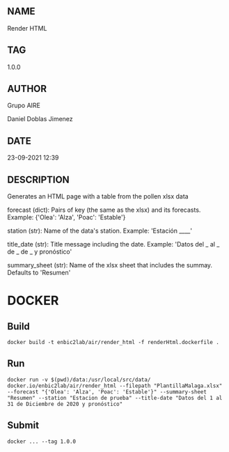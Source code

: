 ## NAME

Render HTML
## TAG

1.0.0

## AUTHOR

Grupo AIRE

Daniel Doblas Jimenez
## DATE

23-09-2021 12:39

## DESCRIPTION
Generates an HTML page with a table from the pollen xlsx data

forecast (dict): Pairs of key (the same as the xlsx) and its forecasts. Example: {'Olea': 'Alza', 'Poac': 'Estable'}

station (str): Name of the data's station. Example: 'Estación ____'

title_date (str): Title message including the date. Example: 'Datos del _ al _ de _ de _ y pronóstico'

summary_sheet (str): Name of the xlsx sheet that includes the summay. Defaults to 'Resumen'

# DOCKER

## Build

```
docker build -t enbic2lab/air/render_html -f renderHtml.dockerfile .
```

## Run

```
docker run -v $(pwd)/data:/usr/local/src/data/ docker.io/enbic2lab/air/render_html --filepath "PlantillaMalaga.xlsx" --forecast "{'Olea': 'Alza', 'Poac': 'Estable'}" --summary-sheet "Resumen" --station "Estacion de prueba" --title-date "Datos del 1 al 31 de Diciembre de 2020 y pronóstico"

```

## Submit

```
docker ... --tag 1.0.0
```

